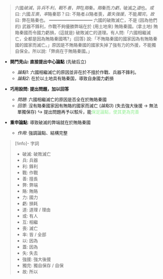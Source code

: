 > 六國*破滅*，非*兵*不*利*，*戰*不*善*，*弊*在*賂*秦。*賂*秦而*力虧*，破滅之*道*也。*或*曰: 六國*互喪*，*率*賂秦耶？曰: 不賂者*以*賂者喪，*蓋失強援*，不能*獨完*，*故*曰: 弊在賂秦也。
> ━━━━━━━━━━
> 六國的破敗滅亡，不是 (因為他們的) 武器不鋒利，作戰不夠優勝弊端在於 (用土地來) 賄賂秦國。(拿土地) 賄賂秦國而令國力虧損，(這就是) 破敗滅亡的道理。有人問:「六國相繼滅亡，全都是因為賄賂秦國嗎?」(回答) 說:「不賄賂秦國的國家因為有賄賂秦國的國家而滅亡。」原因是不賄賂秦國的國家失掉了強有力的外援，不能獨自保全。所以說:「弊病在于賄賂秦國。」

- **開門見山: 直接提出中心論點** (先破后立)
	- *論點1*: 六國相繼滅亡的原因並非在於不擅於作戰、兵器不鋒利。
	- *論點2*: 在於以土地具有賂秦国，導致自身國力虧損

- **巧用設問: 提出問題，加以回答**
	- *問題*: 六國相繼滅亡的原因是否全在於賄賂秦國
	- *回答*: 沒有賂秦國家因有賄賂的國家而滅亡 (*論點3*)
	  (失去強大後援 → 無法單獨保存)
	  ↪️ 提出問題再予以駁斥，能<span style="color: lightgreen">保足論點，使其更為完善</span>

- **重申論點**: 導致破滅的弊端就在於賄賂秦國
	- *作用*: 強調論點、結構完整

> [!info]- 字詞
> - 破滅: 破敗滅亡
> - 兵: 兵器
> - 利: 鋒利
> - 戰: 作戰
> - 善: 擅長
> - 弊: 弊端
> - 賂: 賄賂
> - 力: 國力
> - 虧: 損耗
> - 道: 道理 / 理由
> - 或: 有人
> - 互: 相繼
> - 喪: 滅亡
> - 率: 皆 / 全部
> - 以: 因為
> - 蓋: 因為
> - 失: 失去
> - 強援: 強大後援
> - 獨完: 獨自保存 / 自保
> - 故: 所以